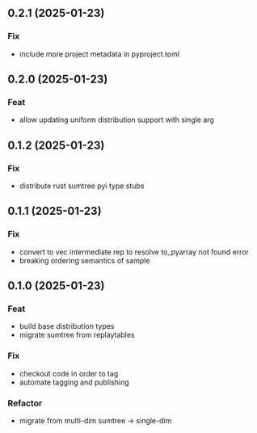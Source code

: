 ## 0.2.1 (2025-01-23)

### Fix

- include more project metadata in pyproject.toml

## 0.2.0 (2025-01-23)

### Feat

- allow updating uniform distribution support with single arg

## 0.1.2 (2025-01-23)

### Fix

- distribute rust sumtree pyi type stubs

## 0.1.1 (2025-01-23)

### Fix

- convert to vec intermediate rep to resolve to_pyarray not found error
- breaking ordering semantics of sample

## 0.1.0 (2025-01-23)

### Feat

- build base distribution types
- migrate sumtree from replaytables

### Fix

- checkout code in order to tag
- automate tagging and publishing

### Refactor

- migrate from multi-dim sumtree -> single-dim
